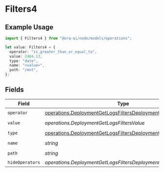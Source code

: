 # Filters4

## Example Usage

```typescript
import { Filters4 } from "@orq-ai/node/models/operations";

let value: Filters4 = {
  operator: "is_greater_than_or_equal_to",
  value: 2484.13,
  type: "date",
  name: "<value>",
  path: "/mnt",
};
```

## Fields

| Field                                                                                                                                          | Type                                                                                                                                           | Required                                                                                                                                       | Description                                                                                                                                    |
| ---------------------------------------------------------------------------------------------------------------------------------------------- | ---------------------------------------------------------------------------------------------------------------------------------------------- | ---------------------------------------------------------------------------------------------------------------------------------------------- | ---------------------------------------------------------------------------------------------------------------------------------------------- |
| `operator`                                                                                                                                     | [operations.DeploymentGetLogsFiltersDeploymentsRequestOperator](../../models/operations/deploymentgetlogsfiltersdeploymentsrequestoperator.md) | :heavy_check_mark:                                                                                                                             | N/A                                                                                                                                            |
| `value`                                                                                                                                        | *operations.DeploymentGetLogsFiltersValue*                                                                                                     | :heavy_check_mark:                                                                                                                             | N/A                                                                                                                                            |
| `type`                                                                                                                                         | [operations.DeploymentGetLogsFiltersDeploymentsRequestType](../../models/operations/deploymentgetlogsfiltersdeploymentsrequesttype.md)         | :heavy_check_mark:                                                                                                                             | N/A                                                                                                                                            |
| `name`                                                                                                                                         | *string*                                                                                                                                       | :heavy_check_mark:                                                                                                                             | N/A                                                                                                                                            |
| `path`                                                                                                                                         | *string*                                                                                                                                       | :heavy_check_mark:                                                                                                                             | N/A                                                                                                                                            |
| `hideOperators`                                                                                                                                | *operations.DeploymentGetLogsFiltersDeploymentsHideOperators*[]                                                                                | :heavy_minus_sign:                                                                                                                             | N/A                                                                                                                                            |